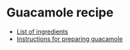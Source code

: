 # Guacamole recipe 

- [List of ingredients](ingredients.md)
- [Instructions for preparing guacamole](instructions.md)
